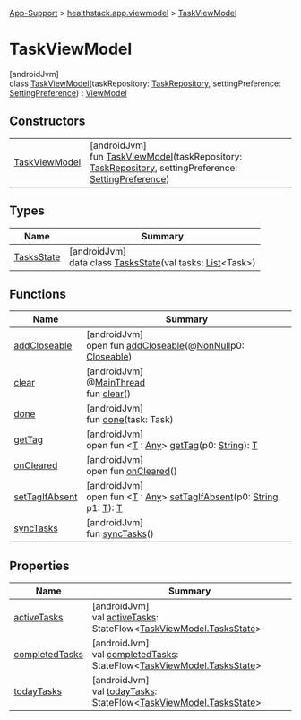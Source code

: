 
[App-Support](../../../index.html) > [healthstack.app.viewmodel](../index.html) > [TaskViewModel](index.html)



# TaskViewModel



[androidJvm]\
class [TaskViewModel](index.html)(taskRepository: [TaskRepository](../../healthstack.app.task.repository/-task-repository/index.html), settingPreference: [SettingPreference](../../healthstack.app.pref/-setting-preference/index.html)) : [ViewModel](https://developer.android.com/reference/kotlin/androidx/lifecycle/ViewModel.html)



## Constructors


| | |
|---|---|
| [TaskViewModel](-task-view-model.html) | [androidJvm]<br>fun [TaskViewModel](-task-view-model.html)(taskRepository: [TaskRepository](../../healthstack.app.task.repository/-task-repository/index.html), settingPreference: [SettingPreference](../../healthstack.app.pref/-setting-preference/index.html)) |


## Types


| Name | Summary |
|---|---|
| [TasksState](-tasks-state/index.html) | [androidJvm]<br>data class [TasksState](-tasks-state/index.html)(val tasks: [List](https://kotlinlang.org/api/latest/jvm/stdlib/kotlin.collections/-list/index.html)&lt;Task&gt;) |


## Functions


| Name | Summary |
|---|---|
| [addCloseable](index.html#264516373%2FFunctions%2F-1544593023) | [androidJvm]<br>open fun [addCloseable](index.html#264516373%2FFunctions%2F-1544593023)(@[NonNull](https://developer.android.com/reference/kotlin/androidx/annotation/NonNull.html)p0: [Closeable](https://developer.android.com/reference/kotlin/java/io/Closeable.html)) |
| [clear](index.html#-1936886459%2FFunctions%2F-1544593023) | [androidJvm]<br>@[MainThread](https://developer.android.com/reference/kotlin/androidx/annotation/MainThread.html)<br>fun [clear](index.html#-1936886459%2FFunctions%2F-1544593023)() |
| [done](done.html) | [androidJvm]<br>fun [done](done.html)(task: Task) |
| [getTag](index.html#-215894976%2FFunctions%2F-1544593023) | [androidJvm]<br>open fun &lt;[T](index.html#-215894976%2FFunctions%2F-1544593023) : [Any](https://kotlinlang.org/api/latest/jvm/stdlib/kotlin/-any/index.html)&gt; [getTag](index.html#-215894976%2FFunctions%2F-1544593023)(p0: [String](https://kotlinlang.org/api/latest/jvm/stdlib/kotlin/-string/index.html)): [T](index.html#-215894976%2FFunctions%2F-1544593023) |
| [onCleared](index.html#-1930136507%2FFunctions%2F-1544593023) | [androidJvm]<br>open fun [onCleared](index.html#-1930136507%2FFunctions%2F-1544593023)() |
| [setTagIfAbsent](index.html#-1567230750%2FFunctions%2F-1544593023) | [androidJvm]<br>open fun &lt;[T](index.html#-1567230750%2FFunctions%2F-1544593023) : [Any](https://kotlinlang.org/api/latest/jvm/stdlib/kotlin/-any/index.html)&gt; [setTagIfAbsent](index.html#-1567230750%2FFunctions%2F-1544593023)(p0: [String](https://kotlinlang.org/api/latest/jvm/stdlib/kotlin/-string/index.html), p1: [T](index.html#-1567230750%2FFunctions%2F-1544593023)): [T](index.html#-1567230750%2FFunctions%2F-1544593023) |
| [syncTasks](sync-tasks.html) | [androidJvm]<br>fun [syncTasks](sync-tasks.html)() |


## Properties


| Name | Summary |
|---|---|
| [activeTasks](active-tasks.html) | [androidJvm]<br>val [activeTasks](active-tasks.html): StateFlow&lt;[TaskViewModel.TasksState](-tasks-state/index.html)&gt; |
| [completedTasks](completed-tasks.html) | [androidJvm]<br>val [completedTasks](completed-tasks.html): StateFlow&lt;[TaskViewModel.TasksState](-tasks-state/index.html)&gt; |
| [todayTasks](today-tasks.html) | [androidJvm]<br>val [todayTasks](today-tasks.html): StateFlow&lt;[TaskViewModel.TasksState](-tasks-state/index.html)&gt; |

